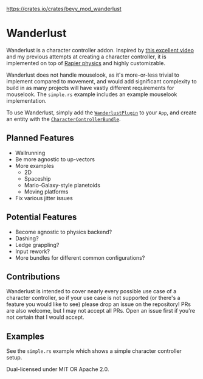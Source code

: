 https://crates.io/crates/bevy_mod_wanderlust
# Wanderlust
Wanderlust is a character controller addon. Inspired by [this excellent video](https://www.youtube.com/watch?v=qdskE8PJy6Q) and
my previous attempts at creating a character controller, it is implemented on top of [Rapier physics](https://rapier.rs/)
and highly customizable.
 
Wanderlust does not handle mouselook, as it's more-or-less trivial to implement compared to movement, and would add significant complexity to build in
as many projects will have vastly different requirements for mouselook. The `simple.rs` example includes an example mouselook implementation.

To use Wanderlust, simply add the [`WanderlustPlugin`](plugins::WanderlustPlugin) to your `App`, and create an entity with the [`CharacterControllerBundle`](bundles::CharacterControllerBundle). 

## Planned Features
- Wallrunning
- Be more agnostic to up-vectors
- More examples
  - 2D
  - Spaceship
  - Mario-Galaxy-style planetoids
  - Moving platforms
- Fix various jitter issues

## Potential Features
- Become agnostic to physics backend?
- Dashing?
- Ledge grappling?
- Input rework?
- More bundles for different common configurations?

## Contributions
Wanderlust is intended to cover nearly every possible use case of a character controller, so if your use case is not supported (or there's a feature you would like to see)
please drop an issue on the repository! PRs are also welcome, but I may not accept all PRs. Open an issue first if you're not certain that I would accept.

## Examples
See the `simple.rs` example which shows a simple character controller setup.

Dual-licensed under MIT OR Apache 2.0.
